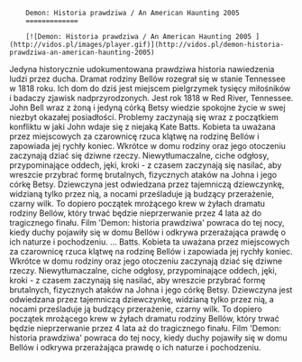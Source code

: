 
        Demon: Historia prawdziwa / An American Haunting 2005 
        =============
        
        [![Demon: Historia prawdziwa / An American Haunting 2005 ](http://vidos.pl/images/player.gif)](http://vidos.pl/demon-historia-prawdziwa-an-american-haunting-2005)
        
        
 Jedyna historycznie udokumentowana prawdziwa historia nawiedzenia ludzi przez ducha. Dramat rodziny Bellów rozegrał się w stanie Tennessee w 1818 roku. Ich dom do dziś jest miejscem pielgrzymek tysięcy miłośników i badaczy zjawisk nadprzyrodzonych. Jest rok 1818 w Red River, Tennessee. John Bell wraz z żoną i jedyną córką Betsy wiedzie spokojne życie w swej niezbyt okazałej posiadłości. Problemy zaczynają się wraz z początkiem konfliktu w jaki John wdaje się z niejaką Kate Batts. Kobieta ta uważana przez miejscowych za czarownicę rzuca klątwę na rodzinę Bellów i zapowiada jej rychły koniec. Wkrótce w domu rodziny oraz jego otoczeniu zaczynają dziać się dziwne rzeczy. Niewytłumaczalne, ciche odgłosy, przypominające oddech, jęki, kroki - z czasem zaczynają się nasilać, aby wreszcie przybrać formę brutalnych, fizycznych ataków na Johna i jego córkę Betsy. Dziewczyna jest odwiedzana przez tajemniczą dziewczynkę, widzianą tylko przez nią, a nocami prześladuje ją budzący przerażenie, czarny wilk. To dopiero początek mrożącego krew w żyłach dramatu rodziny Bellów, który trwać będzie nieprzerwanie przez 4 lata aż do tragicznego finału. Film 'Demon: historia prawdziwa' powraca do tej nocy, kiedy duchy pojawiły się w domu Bellów i odkrywa przerażająca prawdę o ich naturze i pochodzeniu.   ... Batts. Kobieta ta uważana przez miejscowych za czarownicę rzuca klątwę na rodzinę Bellów i zapowiada jej rychły koniec. Wkrótce w domu rodziny oraz jego otoczeniu zaczynają dziać się dziwne rzeczy. Niewytłumaczalne, ciche odgłosy, przypominające oddech, jęki, kroki - z czasem zaczynają się nasilać, aby wreszcie przybrać formę brutalnych, fizycznych ataków na Johna i jego córkę Betsy. Dziewczyna jest odwiedzana przez tajemniczą dziewczynkę, widzianą tylko przez nią, a nocami prześladuje ją budzący przerażenie, czarny wilk. To dopiero początek mrożącego krew w żyłach dramatu rodziny Bellów, który trwać będzie nieprzerwanie przez 4 lata aż do tragicznego finału. Film 'Demon: historia prawdziwa' powraca do tej nocy, kiedy duchy pojawiły się w domu Bellów i odkrywa przerażająca prawdę o ich naturze i pochodzeniu.
    